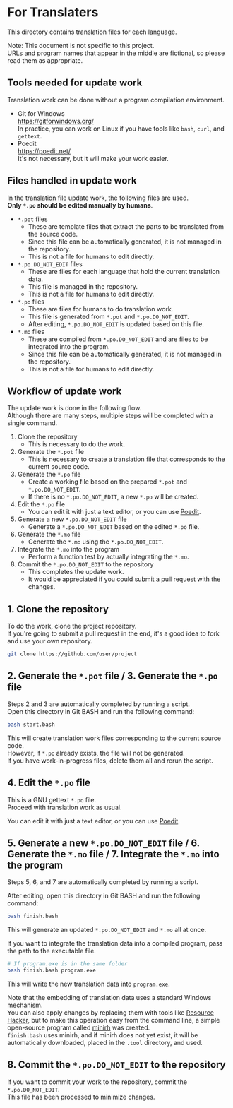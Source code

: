 # For Translaters

This directory contains translation files for each language.

Note: This document is not specific to this project.  
URLs and program names that appear in the middle are fictional, so please read them as appropriate.

## Tools needed for update work

Translation work can be done without a program compilation environment.

- Git for Windows  
  https://gitforwindows.org/  
  In practice, you can work on Linux if you have tools like `bash`, `curl`, and `gettext`.
- Poedit  
  https://poedit.net/  
  It's not necessary, but it will make your work easier.

## Files handled in update work

In the translation file update work, the following files are used.  
**Only `*.po` should be edited manually by humans**.

- `*.pot` files
  - These are template files that extract the parts to be translated from the source code.
  - Since this file can be automatically generated, it is not managed in the repository.
  - This is not a file for humans to edit directly.
- `*.po.DO_NOT_EDIT` files
  - These are files for each language that hold the current translation data.
  - This file is managed in the repository.
  - This is not a file for humans to edit directly.
- `*.po` files
  - These are files for humans to do translation work.
  - This file is generated from `*.pot` and `*.po.DO_NOT_EDIT`.
  - After editing, `*.po.DO_NOT_EDIT` is updated based on this file.
- `*.mo` files
  - These are compiled from `*.po.DO_NOT_EDIT` and are files to be integrated into the program.
  - Since this file can be automatically generated, it is not managed in the repository.
  - This is not a file for humans to edit directly.

## Workflow of update work

The update work is done in the following flow.  
Although there are many steps, multiple steps will be completed with a single command.

1. Clone the repository
    - This is necessary to do the work.
2. Generate the `*.pot` file
    - This is necessary to create a translation file that corresponds to the current source code.
3. Generate the `*.po` file
    - Create a working file based on the prepared `*.pot` and `*.po.DO_NOT_EDIT`.
    - If there is no `*.po.DO_NOT_EDIT`, a new `*.po` will be created.
4. Edit the `*.po` file
    - You can edit it with just a text editor, or you can use [Poedit](https://poedit.net/).
5. Generate a new `*.po.DO_NOT_EDIT` file
    - Generate a `*.po.DO_NOT_EDIT` based on the edited `*.po` file.
6. Generate the `*.mo` file
    - Generate the `*.mo` using the `*.po.DO_NOT_EDIT`.
7. Integrate the `*.mo` into the program
    - Perform a function test by actually integrating the `*.mo`.
8. Commit the `*.po.DO_NOT_EDIT` to the repository
    - This completes the update work.
    - It would be appreciated if you could submit a pull request with the changes.

## 1. Clone the repository

To do the work, clone the project repository.  
If you're going to submit a pull request in the end, it's a good idea to fork and use your own repository.

```bash
git clone https://github.com/user/project
```

## 2. Generate the `*.pot` file / 3. Generate the `*.po` file

Steps 2 and 3 are automatically completed by running a script.  
Open this directory in Git BASH and run the following command:

```bash
bash start.bash
```

This will create translation work files corresponding to the current source code.  
However, if `*.po` already exists, the file will not be generated.  
If you have work-in-progress files, delete them all and rerun the script.

## 4. Edit the `*.po` file

This is a GNU gettext `*.po` file.  
Proceed with translation work as usual.

You can edit it with just a text editor, or you can use [Poedit](https://poedit.net/).

## 5. Generate a new `*.po.DO_NOT_EDIT` file / 6. Generate the `*.mo` file / 7. Integrate the `*.mo` into the program

Steps 5, 6, and 7 are automatically completed by running a script.

After editing, open this directory in Git BASH and run the following command:

```bash
bash finish.bash
```

This will generate an updated `*.po.DO_NOT_EDIT` and `*.mo` all at once.

If you want to integrate the translation data into a compiled program, pass the path to the executable file.

```bash
# If program.exe is in the same folder
bash finish.bash program.exe
```

This will write the new translation data into `program.exe`.

Note that the embedding of translation data uses a standard Windows mechanism.  
You can also apply changes by replacing them with tools like [Resource Hacker](http://www.angusj.com/resourcehacker/), but to make this operation easy from the command line, a simple open-source program called [minirh](https://github.com/oov/minirh) was created.  
`finish.bash` uses minirh, and if minirh does not yet exist, it will be automatically downloaded, placed in the `.tool` directory, and used.

## 8. Commit the `*.po.DO_NOT_EDIT` to the repository

If you want to commit your work to the repository, commit the `*.po.DO_NOT_EDIT`.  
This file has been processed to minimize changes.
